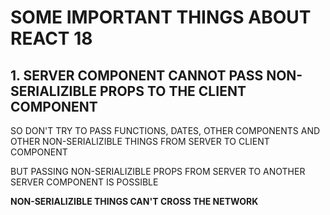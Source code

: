# SOME IMPORTANT THINGS ABOUT REACT 18

## 1. SERVER COMPONENT CANNOT PASS NON-SERIALIZIBLE PROPS TO THE CLIENT COMPONENT

SO DON'T TRY TO PASS FUNCTIONS, DATES, OTHER COMPONENTS AND OTHER NON-SERIALIZIBLE THINGS FROM SERVER TO CLIENT COMPONENT

BUT PASSING NON-SERIALIZIBLE PROPS FROM SERVER TO ANOTHER SERVER COMPONENT IS POSSIBLE

**NON-SERIALIZIBLE THINGS CAN'T CROSS THE NETWORK**
